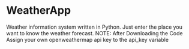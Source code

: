 # WeatherApp
Weather information system written in Python. Just enter the place you want to know the weather forecast.
NOTE: After Downloading the Code Assign your own openweathermap api key to the api_key variable
